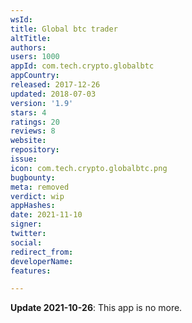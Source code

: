 ```yaml
---
wsId: 
title: Global btc trader
altTitle: 
authors: 
users: 1000
appId: com.tech.crypto.globalbtc
appCountry: 
released: 2017-12-26
updated: 2018-07-03
version: '1.9'
stars: 4
ratings: 20
reviews: 8
website: 
repository: 
issue: 
icon: com.tech.crypto.globalbtc.png
bugbounty: 
meta: removed
verdict: wip
appHashes: 
date: 2021-11-10
signer: 
twitter: 
social: 
redirect_from: 
developerName: 
features: 

---
```


**Update 2021-10-26**: This app is no more.

